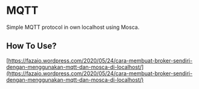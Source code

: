 # MQTT

Simple MQTT protocol in own localhost using Mosca.

## How To Use?
[https://fazaio.wordpress.com/2020/05/24/cara-membuat-broker-sendiri-dengan-menggunakan-mqtt-dan-mosca-di-localhost/](https://fazaio.wordpress.com/2020/05/24/cara-membuat-broker-sendiri-dengan-menggunakan-mqtt-dan-mosca-di-localhost/)
